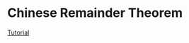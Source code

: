 # Chinese Remainder Theorem

[Tutorial](https://github.com/Khaled-Mahmmoud/MyCompetitiveProgramming/blob/master/img/Math/Chinese%20Remainder%20Theorem.pdf)
